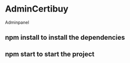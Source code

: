 # AdminCertibuy
Adminpanel

## npm install to install the dependencies

## npm start to start the project
